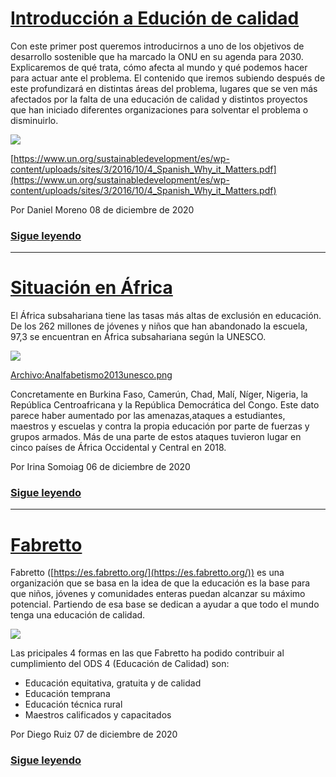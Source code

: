# [Introducción a Edución de calidad](https://javier-dlap.github.io/EducacionDeCalidad/pages/Introduccion)

Con este primer post queremos introducirnos a uno de los objetivos de desarrollo sostenible que ha marcado la ONU en su agenda para 2030. Explicaremos de qué trata, cómo afecta al mundo y qué podemos hacer para actuar ante el problema. El contenido que iremos subiendo después de este profundizará en distintas áreas del problema, lugares que se ven más afectados por la falta de una educación de calidad y distintos proyectos que han iniciado diferentes organizaciones para solventar el problema o disminuirlo.

![](https://javier-dlap.github.io/EducacionDeCalidad/images/EducacionDeCalidad.jpg)

[https://www.un.org/sustainabledevelopment/es/wp-content/uploads/sites/3/2016/10/4_Spanish_Why_it_Matters.pdf](https://www.un.org/sustainabledevelopment/es/wp-content/uploads/sites/3/2016/10/4_Spanish_Why_it_Matters.pdf)

Por Daniel Moreno 08 de diciembre de 2020

### [Sigue leyendo](https://javier-dlap.github.io/EducacionDeCalidad/pages/Introduccion)

-----------------

# [Situación en África](https://javier-dlap.github.io/EducacionDeCalidad/pages/SituacionEnAfrica)

El África subsahariana tiene las tasas más altas de exclusión en educación. De los 262 millones de jóvenes y niños que han abandonado la escuela, 97,3 se encuentran en África subsahariana según la UNESCO.

![](https://javier-dlap.github.io/EducacionDeCalidad/images/Africa.jpg)

[Archivo:Analfabetismo2013unesco.png](https://commons.wikimedia.org/wiki/File:Analfabetismo2013unesco.png#/media/Archivo:Analfabetismo2013unesco.png)

Concretamente en Burkina Faso, Camerún, Chad, Malí, Níger, Nigeria, la República Centroafricana y la República Democrática del Congo.
Este dato parece haber aumentado por las amenazas,ataques a estudiantes, maestros y escuelas y contra la propia educación por parte de fuerzas y grupos armados.
Más de una parte de estos ataques tuvieron lugar en cinco países de África Occidental y Central en 2018.

Por Irina Somoiag 06 de diciembre de 2020

### [Sigue leyendo](https://javier-dlap.github.io/EducacionDeCalidad/pages/SituacionEnAfrica)

-----------------

# [Fabretto](https://javier-dlap.github.io/EducacionDeCalidad/pages/Fabretto)

Fabretto ([https://es.fabretto.org/](https://es.fabretto.org/)) es una organización que se basa en la idea de que la educación es la base para que niños, jóvenes y comunidades enteras puedan alcanzar su máximo potencial. Partiendo de esa base se dedican a ayudar a que todo el mundo tenga una educación de calidad.

![](https://javier-dlap.github.io/EducacionDeCalidad/images/Fabretto1.jpg)

Las pricipales 4 formas en las que Fabretto ha podido contribuir al cumplimiento del ODS 4 (Educación de Calidad) son:
- Educación equitativa, gratuita y de calidad
- Educación temprana
- Educación técnica rural
- Maestros calificados y capacitados

Por Diego Ruiz 07 de diciembre de 2020

### [Sigue leyendo](https://javier-dlap.github.io/EducacionDeCalidad/pages/Fabretto)